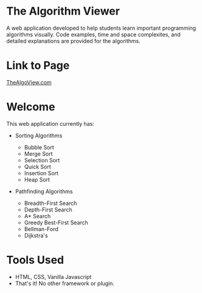 # The Algorithm Viewer
A web application developed to help students learn important programming algorithms visually. Code examples, time and space complexites, and detailed explanations are provided for the algorithms.

# Link to Page
[TheAlgoView.com](http://thealgoview.com)

# Welcome
This web application currently has:
- Sorting Algorithms
  * Bubble Sort
  * Merge Sort
  * Selection Sort
  * Quick Sort
  * Insertion Sort
  * Heap Sort
  
- Pathfinding Algorithms
  * Breadth-First Search
  * Depth-First Search
  * A* Search
  * Greedy Best-First Search
  * Bellman-Ford
  * Dijkstra's
  
# Tools Used
- HTML, CSS, Vanilla Javascript
- That's it! No other framework or plugin.
  

